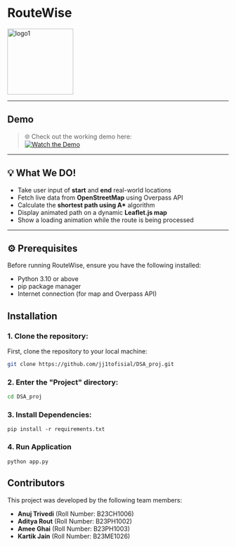 # RouteWise

<p align="left">
  <img alt="logo1" src="https://github.com/user-attachments/assets/d4aa54dc-adf6-4bc4-b49f-252f562a9368" width="150"/>

</p>

---

##  Demo

> 🌐 Check out the working demo here:  
[![Watch the Demo](https://img.youtube.com/vi/rkEOCOGJcZY/0.jpg)](https://youtu.be/rkEOCOGJcZY)

---

## 💡 What We DO!

- Take user input of **start** and **end** real-world locations  
- Fetch live data from **OpenStreetMap** using Overpass API  
- Calculate the **shortest path using A\*** algorithm 
- Display animated path on a dynamic **Leaflet.js map**  
- Show a loading animation while the route is being processed  

---

## ⚙️ Prerequisites

Before running RouteWise, ensure you have the following installed:

- Python 3.10 or above
- pip package manager
- Internet connection (for map and Overpass API)

## Installation

### 1. Clone the repository:
First, clone the repository to your local machine:

```bash
git clone https://github.com/jj1tofisial/DSA_proj.git
```

### 2. Enter the "Project" directory:
```bash
cd DSA_proj
```
### 3. Install Dependencies:
```
pip install -r requirements.txt
```
### 4. Run Application
```
python app.py

```
## Contributors
  This project was developed by the following team members:
 - **Anuj Trivedi** (Roll Number: B23CH1006)
 - **Aditya Rout** (Roll Number: B23PH1002)
 - **Amee Ghai** (Roll Number: B23PH1003)
 - **Kartik Jain** (Roll Number: B23ME1026)

